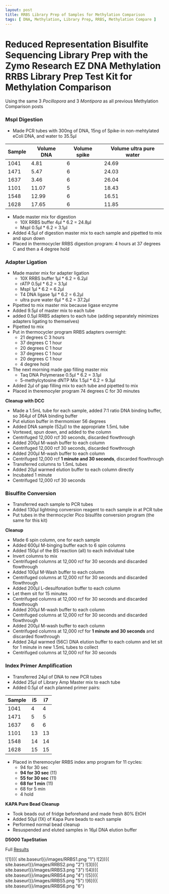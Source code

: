 ```yaml
---
layout: post
title: RRBS Library Prep of Samples for Methylation Comparison
tags: [ DNA, Methylation, Library Prep, RRBS, Methylation Compare ]
---
```


# Reduced Representation Bisulfite Sequencing Library Prep with the Zymo Research EZ DNA Methylation RRBS Library Prep Test Kit for Methylation Comparison

Using the same 3 _Pocillopora_ and 3 _Montipora_ as all previous Methylation Comparison posts

### MspI Digestion

- Made PCR tubes with 300ng of DNA, 15ng of Spike-in non-mehtylated eColi DNA, and water to 35.5µl

|Sample|Volume DNA|Volume spike|Volume ultra pure water|
|---|----|---|---|
|1041|4.81|6|24.69|
|1471|5.47|6|24.03|
|1637|3.46|6|26.04|
|1101|11.07|5|18.43|
|1548|12.99|6|16.51|
|1628|17.65|6|11.85|

- Made master mix for digestion
  - 10X RRBS buffer 4µl * 6.2 = 24.8µl
  - MspI 0.5µl * 6.2 = 3.1µl
- Added 4.5µl of digestion master mix to each sample and pipetted to mix and spun down
- Placed in thermocycler RRBS digestion program: 4 hours at 37 degrees C and then a 4 degree hold

### Adapter Ligation

- Made master mix for adapter ligation
  - 10X RRBS buffer 1µl * 6.2 = 6.2µl
  - rATP 0.5µl * 6.2 = 3.1µl
  - MspI 1µl * 6.2 = 6.2µl
  - T4 DNA ligase 1µl * 6.2 = 6.2µl
  - ultra pure water 6µl * 6.2 = 37.2µl
- Pipetted to mix master mix because ligase enzyme
- Added 9.5µl of master mix to each tube
- added 0.5µl RRBS adapters to each tube (adding separately minimizes adapters ligating to themselves)
- Pipetted to mix
- Put in thermocycler program RRBS adapters overnight:
  - 21 degrees C 3 hours
  - 37 degrees C 1 hour
  - 20 degrees C 1 hour
  - 37 degrees C 1 hour
  - 20 degrees C 1 hour
  - 4 degree hold
- The next morning made gap filling master mix
  - Taq DNA Polymerase 0.5µl * 6.2 = 3.1µl
  - 5-methylcytosine dNTP Mix 1.5µl * 6.2 = 9.3µl
- Added 2µl of gap filling mix to each tube and pipetted to mix
- Placed in theremocyler program 74 degrees C for 30 minutes

**Cleanup with DCC**
- Made a 1.5mL tube for each sample, added 7:1 ratio DNA binding buffer, so 364µl of DNA binding buffer
- Put elution buffer in thermomixer 56 degrees
- Added DNA sample (52µl) to the appropriate 1.5mL tube
- Vortexed, spun down, and added to the column
- Centrifuged 12,000 rcf 30 seconds, discarded flowthrough
- Added 200µl M-wash buffer to each column
- Centrifuged 12,000 rcf 30 seconds, discarded flowthrough
- Added 200µl M-wash buffer to each column
- Centrifuged 12,000 rcf **1 minute and 30 seconds**, discarded flowthrough
- Transferred columns to 1.5mL tubes
- Added 20µl warmed elution buffer to each column directly
- Incubated 1 minute
- Centrifuged 12,000 rcf 30 seconds

### Bisulfite Conversion

- Transferred each sample to PCR tubes
- Added 130µl lightning conversion reagent to each sample in at PCR tube
- Put tubes in the thermocycler Pico bisulfite conversion program (the same for this kit)

**Cleanup**

- Made 6 spin column, one for each sample
- Added 600µl M-binging buffer each to 6 spin columns
- Added 150µl of the BS reaction (all) to each individual tube
- Invert columns to mix
- Centrifuged columns at 12,000 rcf for 30 seconds and discarded flowthrough
- Added 100µl M-Wash buffer to each column
- Centrifuged columns at 12,000 rcf for 30 seconds and discarded flowthrough
- Added 200µl L-desulfonation buffer to each column
- Let them sit for 15 minutes
- Centrifuged columns at 12,000 rcf for 30 seconds and discarded flowthrough
- Added 200µl M-wash buffer to each column
- Centrifuged columns at 12,000 rcf for 30 seconds and discarded flowthrough
- Added 200µl M-wash buffer to each column
- Centrifuged columns at 12,000 rcf for **1 minute and 30 seconds** and discarded flowthrough
- Added 24µl warmed (56C) DNA elution buffer to each column and let sit for 1 minute in new 1.5mL tubes to collect
- Centrifuged columns at 12,000 rcf for 30 seconds

### Index Primer Amplification

- Transferred 24µl of DNA to new PCR tubes
- Added 25µl of Library Amp Master mix to each tube
- Added 0.5µl of each planned primer pairs:

|Sample| i5 | i7 |
|---|---|---|
|1041| 4| 4|
|1471| 5|5 |
|1637|6|6|
|1101|13|13|
|1548|14|14|
|1628|15|15|

- Placed in theremocyler RRBS index amp program for 11 cycles:
  - 94 for 30 sec
  - **94 for 30 sec** (11)
  - **55 for 30 sec** (11)
  - **68 for 1 min** (11)
  - 68 for 5 min
  - 4 hold

**KAPA Pure Bead Cleanup**
- Took beads out of fridge beforehand and made fresh 80% EtOH
- Added 50µl (1X) of Kapa Pure beads to each sample
- Performed normal bead cleanup
- Resuspended and eluted samples in 16µl DNA elution buffer

**D5000 TapeStation**

Full [Results](https://github.com/meschedl/MESPutnam_Open_Lab_Notebook/blob/master/tapestation_pdfs/2019-10-24%20-%2015.15.38.pdf)

![1]({{ site.baseurl}}/images/RRBS1.png "1")
![2]({{ site.baseurl}}/images/RRBS2.png "2")
![3]({{ site.baseurl}}/images/RRBS3.png "3")
![4]({{ site.baseurl}}/images/RRBS4.png "4")
![5]({{ site.baseurl}}/images/RRBS5.png "5")
![6]({{ site.baseurl}}/images/RRBS6.png "6")
